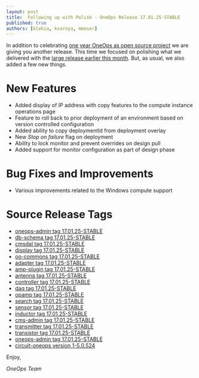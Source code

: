 ```yaml
---
layout: post
title:  Following up with Polish - OneOps Release 17.01.25-STABLE
published: true
authors: [klohia, ksaroya, mmoser]
---
```


In addition to celebrating [one year OneOps as open source project](/general/blog/2017-01-25-one-year-open-source.html)
we are giving you another release. This time we focused on polishing what we delivered with the
[large release earlier this month](/general/blog/2017-01-05-oneops-release-170105stable.html). But, as usual, we also
added a few new things.

<!--more-->

# New Features

- Added display of IP address with copy features to the compute instance operations page
- Feature to roll back to prior deployment of an environment based on version controlled configuration
- Added ability to copy deploymentId from deployment overlay
- New _Stop on failure_ flag on deployment
- Ability to lock monitor and prevent overrides on design pull
- Added support for monitor configuration as part of design phase

# Bug Fixes and Improvements

- Various improvements related to the Windows compute support

# Source Release Tags

- [oneops-admin tag 17.01.25-STABLE](https://github.com/oneops/oneops-admin/tree/17.01.25-STABLE)
- [db-schema tag 17.01.25-STABLE](https://github.com/oneops/db-schema/tree/17.01.25-STABLE)
- [cmsdal tag 17.01.25-STABLE](https://github.com/oneops/cmsdal/tree/17.01.25-STABLE)
- [display tag 17.01.25-STABLE](https://github.com/oneops/display/tree/17.01.25-STABLE)
- [oo-commons tag 17.01.25-STABLE](https://github.com/oneops/oo-commons/tree/17.01.25-STABLE)
- [adapter tag 17.01.25-STABLE](https://github.com/oneops/adapter/tree/17.01.25-STABLE)
- [amp-plugin tag 17.01.25-STABLE](https://github.com/oneops/amq-plugin/tree/17.01.25-STABLE)
- [antenna tag 17.01.25-STABLE](https://github.com/oneops/antenna/tree/17.01.25-STABLE)
- [controller tag 17.01.25-STABLE](https://github.com/oneops/controller/tree/17.01.25-STABLE)
- [daq tag 17.01.25-STABLE](https://github.com/oneops/daq/tree/17.01.25-STABLE)
- [opamp tag 17.01.25-STABLE](https://github.com/oneops/opamp/tree/17.01.25-STABLE)
- [search tag 17.01.25-STABLE](https://github.com/oneops/search/tree/17.01.25-STABLE)
- [sensor tag 17.01.25-STABLE](https://github.com/oneops/sensor/tree/17.01.25-STABLE)
- [inductor tag 17.01.25-STABLE](https://github.com/oneops/inductor/tree/17.01.25-STABLE)
- [cms-admin tag 17.01.25-STABLE](https://github.com/oneops/cms-admin/tree/17.01.25-STABLE)
- [transmitter tag 17.01.25-STABLE](https://github.com/oneops/transmitter/tree/17.01.25-STABLE)
- [transistor tag 17.01.25-STABLE](https://github.com/oneops/transistor/tree/17.01.25-STABLE)
- [oneops-admin tag 17.01.25-STABLE](https://github.com/oneops/oneops-admin/tree/17.01.25-STABLE)
- [circuit-oneops version 1-5.0.524](https://github.com/oneops/circuit-oneops-1/tree/circuit-oneops-1-5.0.524)

Enjoy,

_OneOps Team_
